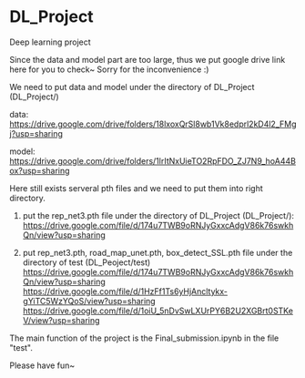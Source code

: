# DL_Project
Deep learning project

Since the data and model part are too large, thus we put google drive link here for you to check~ Sorry for the inconvenience :)

We need to put data and model under the directory of DL_Project (DL_Project/)

data: https://drive.google.com/drive/folders/18lxoxQrSl8wb1Vk8edprl2kD4l2_FMgj?usp=sharing

model: https://drive.google.com/drive/folders/1lrItNxUieTO2RpFDO_ZJ7N9_hoA44Box?usp=sharing


Here still exists serveral pth files and we need to put them into right directory.

1. put the rep_net3.pth file under the directory of DL_Project (DL_Project/): 
https://drive.google.com/file/d/174u7TWB9oRNJyGxxcAdgV86k76swkhQn/view?usp=sharing


2. put rep_net3.pth, road_map_unet.pth, box_detect_SSL.pth file under the directory of test (DL_Peoject/test)
https://drive.google.com/file/d/174u7TWB9oRNJyGxxcAdgV86k76swkhQn/view?usp=sharing 
https://drive.google.com/file/d/1HzFf1Ts6yHjAncltykx-gYiTC5WzYQoS/view?usp=sharing
https://drive.google.com/file/d/1oiU_5nDvSwLXUrPY6B2U2XGBrt0STKeV/view?usp=sharing

The main function of the project is the Final_submission.ipynb in the file "test".

Please have fun~
